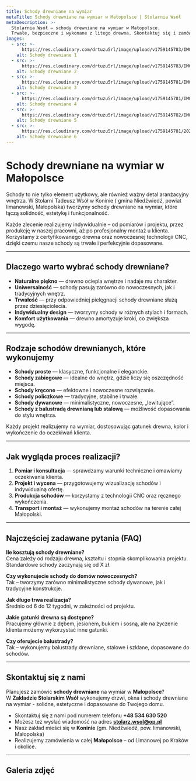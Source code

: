 ```yaml
---
title: Schody drewniane na wymiar
metaTitle: Schody drewniane na wymiar w Małopolsce | Stolarnia Wsół
metaDescription: >-
  Stolarnia Wsół – schody drewniane na wymiar w Małopolsce.
  Trwałe, bezpieczne i wykonane z litego drewna. Skontaktuj się i zamów projekt już dziś!
images:
  - src: >-
      https://res.cloudinary.com/drtuzu5rl/image/upload/v1759145783/IMG-20230313-WA0018_ho3qme_dnmqat.webp
    alt: Schody drewniane 1
  - src: >-
      https://res.cloudinary.com/drtuzu5rl/image/upload/v1759145783/IMG-20230313-WA0007_dkgbg3_oiqoi7.webp
    alt: Schody drewniane 2
  - src: >-
      https://res.cloudinary.com/drtuzu5rl/image/upload/v1759145781/IMG-20230313-WA0017_dln3ru_gwvtxy.webp
    alt: Schody drewniane 3
  - src: >-
      https://res.cloudinary.com/drtuzu5rl/image/upload/v1759145781/IMG-20230313-WA0016_kw9zz1_izea35.webp
    alt: Schody drewniane 4
  - src: >-
      https://res.cloudinary.com/drtuzu5rl/image/upload/v1759145782/IMG-20230313-WA0014_h147as_wmymyf.webp
    alt: Schody drewniane 5
  - src: >-
      https://res.cloudinary.com/drtuzu5rl/image/upload/v1759145781/20201001_165805_fc6fym_h6tsvk.webp
    alt: Schody drewniane 6
---
```

# Schody drewniane na wymiar w Małopolsce

Schody to nie tylko element użytkowy, ale również ważny detal aranżacyjny wnętrza. W Stolarni Tadeusz Wsół w Koninie (
gmina Niedźwiedź, powiat limanowski, Małopolska) tworzymy schody drewniane na wymiar, które łączą solidność, estetykę i
funkcjonalność.

Każde zlecenie realizujemy indywidualnie – od pomiarów i projektu, przez produkcję w naszej pracowni, aż po
profesjonalny montaż u klienta. Korzystamy z certyfikowanego drewna oraz nowoczesnej technologii CNC, dzięki czemu nasze
schody są trwałe i perfekcyjnie dopasowane.

---

## Dlaczego warto wybrać schody drewniane?

- **Naturalne piękno** — drewno ociepla wnętrze i nadaje mu charakter.
- **Uniwersalność** — schody pasują zarówno do nowoczesnych, jak i tradycyjnych wnętrz.
- **Trwałość** — przy odpowiedniej pielęgnacji schody drewniane służą przez dziesięciolecia.
- **Indywidualny design** — tworzymy schody w różnych stylach i formach.
- **Komfort użytkowania** — drewno amortyzuje kroki, co zwiększa wygodę.

---

## Rodzaje schodów drewnianych, które wykonujemy

- **Schody proste** — klasyczne, funkcjonalne i eleganckie.
- **Schody zabiegowe** — idealne do wnętrz, gdzie liczy się oszczędność miejsca.
- **Schody kręcone** — efektowne i nowoczesne rozwiązanie.
- **Schody policzkowe** — tradycyjne, stabilne i trwałe.
- **Schody dywanowe** — minimalistyczne, nowoczesne, „lewitujące”.
- **Schody z balustradą drewnianą lub stalową** — możliwość dopasowania do stylu wnętrza.

Każdy projekt realizujemy na wymiar, dostosowując gatunek drewna, kolor i wykończenie do oczekiwań klienta.

---

## Jak wygląda proces realizacji?

1. **Pomiar i konsultacja** — sprawdzamy warunki techniczne i omawiamy oczekiwania klienta.
1. **Projekt i wycena** — przygotowujemy wizualizację schodów i indywidualną ofertę.
1. **Produkcja schodów** — korzystamy z technologii CNC oraz ręcznego wykończenia.
1. **Transport i montaż** — wykonujemy montaż schodów na terenie całej Małopolski.

---

## Najczęściej zadawane pytania (FAQ)

**Ile kosztują schody drewniane?**\
Cena zależy od rodzaju drewna, kształtu i stopnia skomplikowania projektu. Standardowe schody zaczynają się od X zł.

**Czy wykonujecie schody do domów nowoczesnych?**\
Tak – tworzymy zarówno minimalistyczne schody dywanowe, jak i tradycyjne konstrukcje.

**Jak długo trwa realizacja?**\
Średnio od 6 do 12 tygodni, w zależności od projektu.

**Jakie gatunki drewna są dostępne?**\
Pracujemy głównie z dębem, jesionem, bukiem i sosną, ale na życzenie klienta możemy wykorzystać inne gatunki.

**Czy oferujecie balustrady?**\
Tak – wykonujemy balustrady drewniane, stalowe i szklane, dopasowane do schodów.

---

## Skontaktuj się z nami

Planujesz zamówić **schody drewniane** na wymiar w **Małopolsce**?\
W **Zakładzie Stolarskim Wsół** wykonujemy drzwi, okna i schody drewniane na wymiar - solidne, estetyczne i dopasowane do Twojego domu.

- Skontaktuj się z nami pod numerem telefonu **+48 534 630 520**
- Możesz też wysłać wiadomość na adres **stolarz.wsol@op.pl**
- Nasz zakład mieści się w **Koninie** (gm. Niedźwiedź, pow. limanowski, Małopolska)
- Realizujemy zamówienia w całej **Małopolsce** – od Limanowej po Kraków i okolice.

---

## Galeria zdjęć
